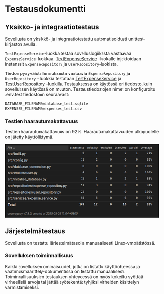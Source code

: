 # Testausdokumentti

## Yksikkö- ja integraatiotestaus

Sovellusta on yksikkö- ja integraatiotestattu automatisoidusti unittest-kirjaston avulla.

`TestExpenseService`-luokka testaa sovelluslogiikasta vastaavaa `ExpenseService`-luokkaa. [TextExpenseService](https://github.com/n1k1k/ot-harjoitustyo-2025/blob/main/src/tests/test_expense_service.py) -luokalle injektoidaan instanssit `ExpenseRepository` ja `UserRepository`-luokista.

Tiedon pysyväistallennuksesta vastaavia `ExpenseRepository` ja `UserRepository` - luokkia testataan [TestExpenseService](https://github.com/n1k1k/ot-harjoitustyo-2025/blob/main/src/tests/test_expense_repository.py) ja [TestUserRepository](https://github.com/n1k1k/ot-harjoitustyo-2025/blob/main/src/tests/test_user_repository.py) -luokilla. Testauksessa on käytössä eri tiedosto, kuin sovelluksen käytössä on muuton. Testaustiedostojen nimet on konfiguroitu .env.test tiedostoon seuraavast:

```
DATABASE_FILENAME=database_test.sqlite
EXPENSES_FILENAME=expenses_test.csv
```

### Testien haarautumakattavuus 

Testien haarautumakattavuus on 92%. Haarautumakattavuuden ulkopuolelle on jätetty käyttöliittymä. 

![](./images/testcoverage.png)

## Järjestelmätestaus

Sovellusta on testattu järjestelmätasolla manuaalisesti Linux-ympätistössä. 

### Sovelluksen toiminnallisuus

Kaikki sovelluksen ominaisuudet, jotka on listattu käyttöohjeessa ja vaatimusmäärittely-dokumentissa on testattu manuaalisesti. Toiminnallisuuksien testauksen yhteydessä on myös kokeiltu syöttää virheellisiä arvoja tai jättää syötekentät tyhjiksi virheiden käsittelyn varmistamiseksi.
